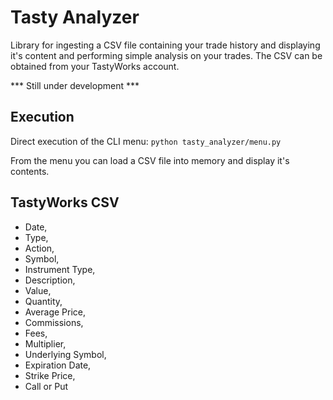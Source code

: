 # Tasty Analyzer
Library for ingesting a CSV file containing your trade history and displaying it's
content and performing simple analysis on your trades.  The CSV can be obtained
from your TastyWorks account.  

*** Still under development ***

## Execution
Direct execution of the CLI menu:
`python tasty_analyzer/menu.py`

From the menu you can load a CSV file into memory and display it's contents.


## TastyWorks CSV

- Date,
- Type,
- Action,
- Symbol,
- Instrument Type,
- Description,
- Value,
- Quantity,
- Average Price,
- Commissions,
- Fees,
- Multiplier,
- Underlying Symbol,
- Expiration Date,
- Strike Price,
- Call or Put
